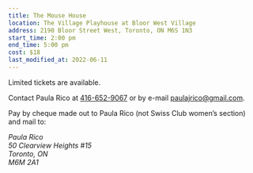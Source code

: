 ```yaml
---
title: The Mouse House
location: The Village Playhouse at Bloor West Village
address: 2190 Bloor Street West, Toronto, ON M6S 1N3
start_time: 2:00 pm
end_time: 5:00 pm
cost: $18
last_modified_at: 2022-06-11
---
```


Limited tickets are available.

Contact Paula Rico at [416-652-9067][tel] or by e-mail <paulajrico@gmail.com>.

Pay by cheque made out to Paula Rico (not Swiss Club women’s section) and mail
to:

<address>
Paula Rico<br>
50 Clearview Heights #15<br>
Toronto, ON<br>
M6M 2A1<br>
</address>

[tel]: <tel:416-652-9067>
